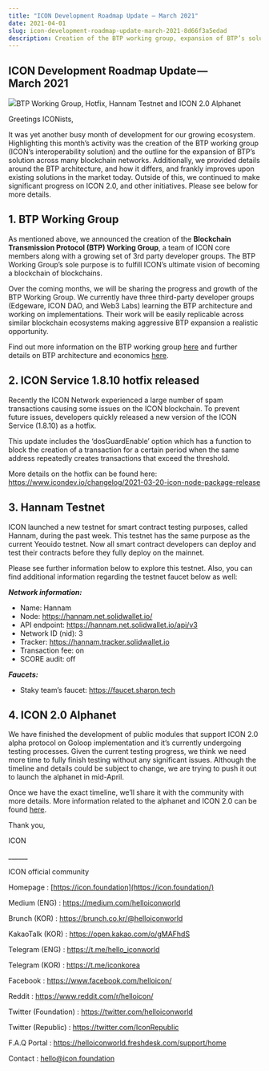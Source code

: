 ```yaml
---
title: "ICON Development Roadmap Update — March 2021"
date: 2021-04-01
slug: icon-development-roadmap-update-march-2021-8d66f3a5edad
description: Creation of the BTP working group, expansion of BTP’s solution and significant progress on ICON 2.0
---
```


## ICON Development Roadmap Update — March 2021

![](https://cdn-images-1.medium.com/max/800/1*uK2r2he2EQP620d8j4QEug.png)BTP Working Group, Hotfix, Hannam Testnet and ICON 2.0 Alphanet

Greetings ICONists,

It was yet another busy month of development for our growing ecosystem. Highlighting this month’s activity was the creation of the BTP working group (ICON’s interoperability solution) and the outline for the expansion of BTP’s solution across many blockchain networks. Additionally, we provided details around the BTP architecture, and how it differs, and frankly improves upon existing solutions in the market today. Outside of this, we continued to make significant progress on ICON 2.0, and other initiatives. Please see below for more details.

## 1. BTP Working Group

As mentioned above, we announced the creation of the **Blockchain Transmission Protocol (BTP) Working Group**, a team of ICON core members along with a growing set of 3rd party developer groups. The BTP Working Group’s sole purpose is to fulfill ICON’s ultimate vision of becoming a blockchain of blockchains.

Over the coming months, we will be sharing the progress and growth of the BTP Working Group. We currently have three third-party developer groups (Edgeware, ICON DAO, and Web3 Labs) learning the BTP architecture and working on implementations. Their work will be easily replicable across similar blockchain ecosystems making aggressive BTP expansion a realistic opportunity.

Find out more information on the BTP working group [here](https://medium.com/helloiconworld/the-blockchain-of-blockchains-icon-as-an-aggregator-chain-d621255d9e2b) and further details on BTP architecture and economics [here](https://medium.com/helloiconworld/blockchain-transmission-protocol-btp-architecture-economics-and-key-differentiators-577eaf7ba3af).

## 2. ICON Service 1.8.10 hotfix released

Recently the ICON Network experienced a large number of spam transactions causing some issues on the ICON blockchain. To prevent future issues, developers quickly released a new version of the ICON Service (1.8.10) as a hotfix.

This update includes the ‘dosGuardEnable’ option which has a function to block the creation of a transaction for a certain period when the same address repeatedly creates transactions that exceed the threshold.

More details on the hotfix can be found here: <https://www.icondev.io/changelog/2021-03-20-icon-node-package-release>

## 3. Hannam Testnet

ICON launched a new testnet for smart contract testing purposes, called Hannam, during the past week. This testnet has the same purpose as the current Yeouido testnet. Now all smart contract developers can deploy and test their contracts before they fully deploy on the mainnet.

Please see further information below to explore this testnet. Also, you can find additional information regarding the testnet faucet below as well:

***Network information:***

* Name: Hannam
* Node: <https://hannam.net.solidwallet.io/>
* API endpoint: <https://hannam.net.solidwallet.io/api/v3>
* Network ID (nid): 3
* Tracker: <https://hannam.tracker.solidwallet.io>
* Transaction fee: on
* SCORE audit: off

***Faucets:***

* Staky team’s faucet: <https://faucet.sharpn.tech>

## 4. ICON 2.0 Alphanet

We have finished the development of public modules that support ICON 2.0 alpha protocol on Goloop implementation and it’s currently undergoing testing processes. Given the current testing progress, we think we need more time to fully finish testing without any significant issues. Although the timeline and details could be subject to change, we are trying to push it out to launch the alphanet in mid-April.

Once we have the exact timeline, we’ll share it with the community with more details. More information related to the alphanet and ICON 2.0 can be found [here](https://medium.com/helloiconworld/icon-2-0-introducing-a-new-blockchain-software-architecture-based-on-go-8874107a4e58).

Thank you,

ICON

\_\_\_\_\_\_

ICON official community

Homepage : [https://icon.foundation](https://icon.foundation/)

Medium (ENG) : <https://medium.com/helloiconworld>

Brunch (KOR) : <https://brunch.co.kr/@helloiconworld>

KakaoTalk (KOR) : <https://open.kakao.com/o/gMAFhdS>

Telegram (ENG) : <https://t.me/hello_iconworld>

Telegram (KOR) : <https://t.me/iconkorea>

Facebook : <https://www.facebook.com/helloicon/>

Reddit : <https://www.reddit.com/r/helloicon/>

Twitter (Foundation) : <https://twitter.com/helloiconworld>

Twitter (Republic) : <https://twitter.com/IconRepublic>

F.A.Q Portal : <https://helloiconworld.freshdesk.com/support/home>

Contact : hello@icon.foundation

